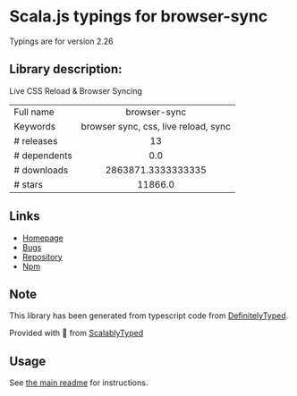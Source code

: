 
# Scala.js typings for browser-sync

Typings are for version 2.26

## Library description:
Live CSS Reload & Browser Syncing

|                    |                 |
| ------------------ | :-------------: |
| Full name          | browser-sync |
| Keywords           | browser sync, css, live reload, sync |
| # releases         | 13 |
| # dependents       | 0.0 |
| # downloads        | 2863871.3333333335 |
| # stars            | 11866.0 |

## Links
- [Homepage](https://browsersync.io/)
- [Bugs](https://github.com/BrowserSync/browser-sync/issues)
- [Repository](https://github.com/BrowserSync/browser-sync)
- [Npm](https://www.npmjs.com/package/browser-sync)
    


## Note
This library has been generated from typescript code from [DefinitelyTyped](https://definitelytyped.org).

Provided with :purple_heart: from [ScalablyTyped](https://github.com/oyvindberg/ScalablyTyped)

## Usage
See [the main readme](../../readme.md) for instructions.


